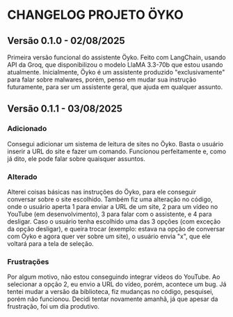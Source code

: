 # CHANGELOG PROJETO ÖYKO
## Versão 0.1.0 - 02/08/2025
Primeira versão funcional do assistente Öyko. Feito com LangChain, usando API da Groq, que disponibilizou o modelo LlaMA 3.3-70b que estou usando atualmente. Inicialmente, Öyko é um assistente produzido "exclusivamente" para falar sobre malwares, porém, penso em mudar sua instrução futuramente, para ser um assistente geral, que ajuda em qualquer assunto.
## Versão 0.1.1 - 03/08/2025
### Adicionado
Consegui adicionar um sistema de leitura de sites no Öyko. Basta o usuário inserir a URL do site e fazer um comando. Funcionou perfeitamente e, como já dito, ele pode falar sobre quaisquer assuntos.
### Alterado
Alterei coisas básicas nas instruções do Öyko, para ele conseguir conversar sobre o site escolhido. Também fiz uma alteração no código, onde o usuário aperta 1 para enviar a URL de um site, 2 para um vídeo no YouTube (em desenvolvimento), 3 para falar com o assistente, e 4 para desligar. Caso o usuário tenha escolhido uma das 3 opções (com exceção da opção desligar), e queira trocar (exemplo: estava na opção de conversar com Öyko e agora quer ver sobre um site), o usuário envia "x", que ele voltará para a tela de seleção.
### Frustrações
Por algum motivo, não estou conseguindo integrar vídeos do YouTube. Ao selecionar a opção 2, eu envio a URL do vídeo, porém, acontece um bug. Já tentei mudar a versão da biblioteca, fiz mudanças no código, pesquisei, porém não funcionou. Decidi tentar novamente amanhã, já que apesar da frustração, foi um dia produtivo.
